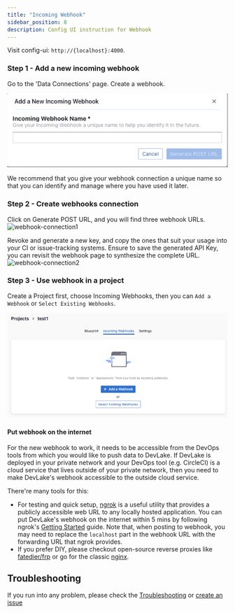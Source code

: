 ```yaml
---
title: "Incoming Webhook"
sidebar_position: 8
description: Config UI instruction for Webhook
---
```


Visit config-ui: `http://{localhost}:4000`.

### Step 1 - Add a new incoming webhook

Go to the 'Data Connections' page. Create a webhook.

![webhook-add-data-connections](/img/ConfigUI/webhook-add-data-connections.png)

We recommend that you give your webhook connection a unique name so that you can identify and manage where you have used it later.

### Step 2 - Create webhooks connection

Click on Generate POST URL, and you will find three webhook URLs. 
![webhook-connection1](/img/ConfigUI/webhook-connection1.png)

Revoke and generate a new key, and copy the ones that suit your usage into your CI or issue-tracking systems. Ensure to save the generated API Key, you can revisit the webhook page to synthesize the complete URL.
![webhook-connection2](/img/ConfigUI/webhook-connection2.png)

### Step 3 - Use webhook in a project

Create a Project first, choose Incoming Webhooks, then you can `Add a Webhook` or `Select Existing Webhooks`.

![project-webhook-use](/img/ConfigUI/project-webhook-use.png)

#### Put webhook on the internet

For the new webhook to work, it needs to be accessible from the DevOps tools from which you would like to push data to DevLake. If DevLake is deployed in your private network and your DevOps tool (e.g. CircleCI) is a cloud service that lives outside of your private network, then you need to make DevLake's webhook accessible to the outside cloud service.

There're many tools for this:

- For testing and quick setup, [ngrok](https://ngrok.com/) is a useful utility that provides a publicly accessible web URL to any locally hosted application. You can put DevLake's webhook on the internet within 5 mins by following ngrok's [Getting Started](https://ngrok.com/docs/getting-started) guide. Note that, when posting to webhook, you may need to replace the `localhost` part in the webhook URL with the forwarding URL that ngrok provides.
- If you prefer DIY, please checkout open-source reverse proxies like [fatedier/frp](https://github.com/fatedier/frp) or go for the classic [nginx](https://www.nginx.com/).

## Troubleshooting

If you run into any problem, please check the [Troubleshooting](/Troubleshooting/Configuration.md) or [create an issue](https://github.com/apache/incubator-devlake/issues)
